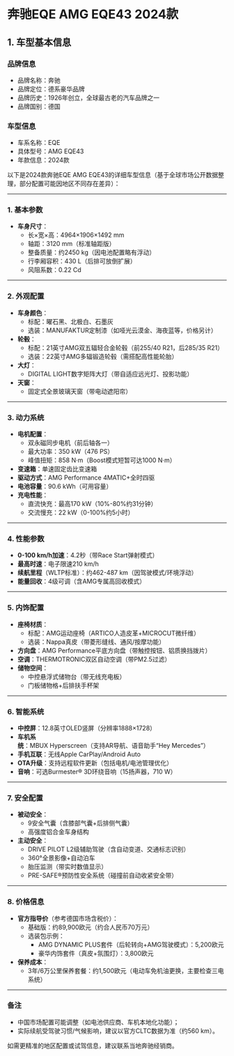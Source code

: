 
# 奔驰EQE AMG EQE43 2024款
## 1. 车型基本信息
### 品牌信息
- 品牌名称：奔驰
- 品牌定位：德系豪华品牌
- 品牌历史：1926年创立，全球最古老的汽车品牌之一
- 品牌国别：德国

### 车型信息
- 车系名称：EQE
- 具体型号：AMG EQE43
- 年款信息：2024款

以下是2024款奔驰EQE AMG EQE43的详细车型信息（基于全球市场公开数据整理，部分配置可能因地区不同存在差异）：

---

### **1. 基本参数**
- **车身尺寸**：  
  - 长×宽×高：4964×1906×1492 mm  
  - 轴距：3120 mm（标准轴距版）  
  - 整备质量：约2450 kg（因电池配置略有浮动）  
  - 行李厢容积：430 L（后排可放倒扩展）  
  - 风阻系数：0.22 Cd  

---

### **2. 外观配置**
- **车身颜色**：  
  - 标配：曜石黑、北极白、石墨灰  
  - 选装：MANUFAKTUR定制漆（如哑光云漠金、海夜蓝等，价格另计）  
- **轮毂**：  
  - 标配：21英寸AMG双五辐轻合金轮毂（前255/40 R21，后285/35 R21）  
  - 选装：22英寸AMG多辐锻造轮毂（需搭配高性能轮胎）  
- **大灯**：  
  - DIGITAL LIGHT数字矩阵大灯（带自适应远光灯、投影功能）  
- **天窗**：  
  - 固定式全景玻璃天窗（带电动遮阳帘）  

---

### **3. 动力系统**
- **电机配置**：  
  - 双永磁同步电机（前后轴各一）  
  - 最大功率：350 kW（476 PS）  
  - 峰值扭矩：858 N·m（Boost模式短暂可达1000 N·m）  
- **变速箱**：单速固定齿比变速箱  
- **驱动方式**：AMG Performance 4MATIC+全时四驱  
- **电池容量**：90.6 kWh（可用容量）  
- **充电性能**：  
  - 直流快充：最高170 kW（10%-80%约31分钟）  
  - 交流慢充：22 kW（0-100%约5小时）  

---

### **4. 性能参数**
- **0-100 km/h加速**：4.2秒（带Race Start弹射模式）  
- **最高时速**：电子限速210 km/h  
- **续航里程**（WLTP标准）：约462-487 km（因驾驶模式/环境浮动）  
- **能量回收**：4级可调（含AMG专属高回收模式）  

---

### **5. 内饰配置**
- **座椅材质**：  
  - 标配：AMG运动座椅（ARTICO人造皮革+MICROCUT微纤维）  
  - 选装：Nappa真皮（带菱形缝线、通风/按摩功能）  
- **方向盘**：AMG Performance平底方向盘（带触控按钮、铝质换挡拨片）  
- **空调**：THERMOTRONIC双区自动空调（带PM2.5过滤）  
- **储物空间**：  
  - 中控悬浮式储物台（带无线充电板）  
  - 门板储物格+后排扶手杯架  

---

### **6. 智能系统**
- **中控屏**：12.8英寸OLED竖屏（分辨率1888×1728）  
- **车机系统**：MBUX Hyperscreen（支持AR导航、语音助手“Hey Mercedes”）  
- **手机互联**：无线Apple CarPlay/Android Auto  
- **OTA升级**：支持远程软件更新（包括电机/电池管理优化）  
- **音响**：可选Burmester® 3D环绕音响（15扬声器，710 W）  

---

### **7. 安全配置**
- **被动安全**：  
  - 9安全气囊（含膝部气囊+后排侧气囊）  
  - 高强度铝合金车身结构  
- **主动安全**：  
  - DRIVE PILOT L2级辅助驾驶（含自动变道、交通标志识别）  
  - 360°全景影像+自动泊车  
  - 胎压监测（带实时数值显示）  
  - PRE-SAFE®预防性安全系统（碰撞前自动收紧安全带）  

---

### **8. 价格信息**
- **官方指导价**（参考德国市场含税价）：  
  - 基础版：约89,900欧元（约合人民币70万元）  
  - 选装包示例：  
    - AMG DYNAMIC PLUS套件（后轮转向+AMG驾驶模式）：5,200欧元  
    - 豪华内饰套件（真皮+氛围灯）：3,800欧元  
- **保养成本**：  
  - 3年/6万公里保养套餐：约1,500欧元（电动车免机油更换，主要检查三电系统）  

---

### **备注**  
- 中国市场配置可能调整（如电池供应商、车机本地化功能）；  
- 实际续航受驾驶习惯/气候影响，建议以官方CLTC数据为准（约560 km）。  

如需更精准的地区配置或试驾信息，建议联系当地奔驰经销商。
